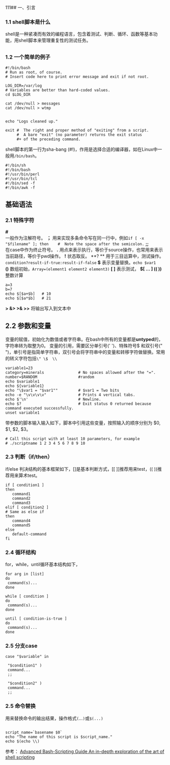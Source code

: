 111## 一、引言
### 1.1 shell脚本是什么
shell是一种紧凑而有效的编程语言，包含着测试、判断、循环、函数等基本功能，用shell脚本来管理重复性的测试任务。
##
### 1.2 一个简单的例子

```
#!/bin/bash
# Run as root, of course.
# Insert code here to print error message and exit if not root.

LOG_DIR=/var/log
# Variables are better than hard-coded values.
cd $LOG_DIR

cat /dev/null > messages
cat /dev/null > wtmp


echo "Logs cleaned up."

exit #  The right and proper method of "exiting" from a script.
     #  A bare "exit" (no parameter) returns the exit status
     #+ of the preceding command. 
```


  shell脚本的第一行为sha-bang (#!)，作用是选择合适的编译器，如在Linux中一般用`/bin/bash`。

    #!/bin/sh
    #!/bin/bash
    #!/usr/bin/perl
    #!/usr/bin/tcl
    #!/bin/sed -f
    #!/bin/awk -f


## 基础语法

### 2.1 特殊字符
**#**	
一般作为注解符号。
**；** 
用来实现多条命令写在同一行中，例如`if [ -x "$filename" ]; then    #  Note the space after the semicolon.`
**;;**  
在case中作为终止符号。
**.**
用点来表示执行，等价于source操作，也常用来表示当前路径，等价于pwd操作。
**!**
状态取反。
**? **
用于三目运算中，测试操作。`condition?result-if-true:result-if-false`
**$**
表示变量替换。`echo $var1`  
**()**
数组初始，`Array=(element1 element2 element3)`
**[ ]**
表示测试，
**$[ ... ]   (( ))**  
整数计算

    a=3
    b=7
    echo $[$a+$b]   # 10
    echo $[$a*$b]   # 21

**> &> >& >>**
将输出写入到文本中

## 2.2 参数和变量
变量的赋值，初始化为数值或者字符串。在bash中所有的变量都是**untyped**的，字符串转为取整为0。
变量的引用，需要区分单引号(' ')、特殊符号$ 和双引号(" ")，单引号是指简单字符串，双引号会将字符串中的变量和转移字符做替换。常用的转义字符包括`\" \$  \\ `

    variable1=23
    category=minerals  				# No spaces allowed after the "=".
    number=$RANDOM					#random	
    echo $variable1
    echo ${variable1}
    echo "\$var1 = "$var1""      	# $var1 = Two bits
    echo -e "\v\v\v\v"   		    # Prints 4 vertical tabs.
    echo $'\n'           			# Newline.
    echo $?    						# Exit status 0 returned because command executed successfully.
    unset variable1
带参数的脚本输入输入如下，脚本中引用这些变量，按照输入的顺序分别为 $0, $1, $2, $3。


    # Call this script with at least 10 parameters, for example
    # ./scriptname 1 2 3 4 5 6 7 8 9 10


### 2.3 判断（if/then）
if/else 判决结构的基本框架如下，[]是基本判断方式，[[ ]]推荐用来test，(( ))推荐用来算术test。
```
if [ condition1 ]
then
   command1
   command2
   command3
elif [ condition2 ]
# Same as else if
then
   command4
   command5
else
   default-command
fi
```
### 2.4 循环结构
 for，while，until循环基本结构如下，

```
for arg in [list]
do 
 command(s)... 
done
```

```
while [ condition ]
do 
 command(s)... 
done
```

```
until [ condition-is-true ]
do 
 command(s)... 
done
```
### 2.5 分支case

```
case "$variable" in 

 "$condition1" ) 
 command... 
 ;; 

 "$condition2" ) 
 command... 
 ;; 
```

### 2.5 命令替换
用来替换命令的输出结果，操作格式`(`...`)`或`$(...)`

```

script_name=`basename $0`
echo "The name of this script is $script_name."
echo $(echo \\)
```

参考：
[Advanced Bash-Scripting Guide An in-depth exploration of the art of shell scripting](http://tldp.org/LDP/abs/html/) 

